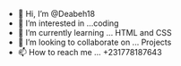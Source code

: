 - 👋 Hi, I’m @Deabeh18
- 👀 I’m interested in ...coding
- 🌱 I’m currently learning ... HTML and CSS 
- 💞️ I’m looking to collaborate on ... Projects
- 📫 How to reach me ... +231778187643

<!---
Deabeh18/Deabeh18 is a ✨ special ✨ repository because its `README.md` (this file) appears on your GitHub profile.
You can click the Preview link to take a look at your changes.
--->
